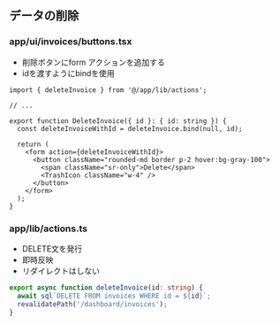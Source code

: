 ## データの削除

### app/ui/invoices/buttons.tsx

- 削除ボタンにform アクションを追加する
- idを渡すようにbindを使用

```tsx
import { deleteInvoice } from '@/app/lib/actions';
 
// ...
 
export function DeleteInvoice({ id }: { id: string }) {
  const deleteInvoiceWithId = deleteInvoice.bind(null, id);
 
  return (
    <form action={deleteInvoiceWithId}>
      <button className="rounded-md border p-2 hover:bg-gray-100">
        <span className="sr-only">Delete</span>
        <TrashIcon className="w-4" />
      </button>
    </form>
  );
}
```

### app/lib/actions.ts

- DELETE文を発行
- 即時反映
- リダイレクトはしない

```ts
export async function deleteInvoice(id: string) {
  await sql`DELETE FROM invoices WHERE id = ${id}`;
  revalidatePath('/dashboard/invoices');
}
```